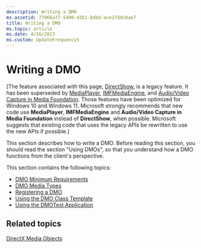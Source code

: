 ```yaml
---
description: Writing a DMO
ms.assetid: 77966a77-5400-43b1-bdbd-ace27ddc8ae7
title: Writing a DMO
ms.topic: article
ms.date: 4/26/2023
ms.custom: UpdateFrequency5
---
```


# Writing a DMO

\[The feature associated with this page, [DirectShow](/windows/win32/directshow/directshow), is a legacy feature. It has been superseded by [MediaPlayer](/uwp/api/Windows.Media.Playback.MediaPlayer), [IMFMediaEngine](/windows/win32/api/mfmediaengine/nn-mfmediaengine-imfmediaengine), and [Audio/Video Capture in Media Foundation](windows/win32/medfound/audio-video-capture-in-media-foundation). Those features have been optimized for Windows 10 and Windows 11. Microsoft strongly recommends that new code use **MediaPlayer**, **IMFMediaEngine** and **Audio/Video Capture in Media Foundation** instead of **DirectShow**, when possible. Microsoft suggests that existing code that uses the legacy APIs be rewritten to use the new APIs if possible.\]

This section describes how to write a DMO. Before reading this section, you should read the section "Using DMOs", so that you understand how a DMO functions from the client's perspective.

This section contains the following topics:

-   [DMO Minimum Requirements](dmo-minimum-requirements.md)
-   [DMO Media Types](dmo-media-types.md)
-   [Registering a DMO](registering-a-dmo.md)
-   [Using the DMO Class Template](using-the-dmo-class-template.md)
-   [Using the DMOTest Application](using-the-dmotest-application.md)

## Related topics

<dl> <dt>

[DirectX Media Objects](directx-media-objects.md)
</dt> </dl>

 

 




